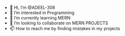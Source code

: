- 👋 Hi, I’m @ADEEL-308
- 👀 I’m interested in Programming
- 🌱 I’m currently learning MERN
- 💞️ I’m looking to collaborate on MERN PROJECTS
- 📫 How to reach me by finding mistakes in my projects

<!---
ADEEL-308/ADEEL-308 is a ✨ special ✨ repository because its `README.md` (this file) appears on your GitHub profile.
You can click the Preview link to take a look at your changes.
--->
